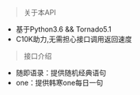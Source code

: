 > 关于本API

- 基于Python3.6 && Tornado5.1
- C10K助力,无需担心接口调用返回速度

> 接口介绍

- 随即语录：提供随机经典语句
- one：提供韩寒one每日一句
